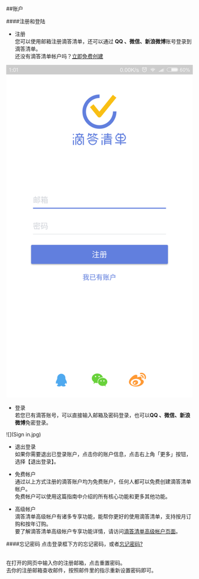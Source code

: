 ##账户

####注册和登陆
* 注册
<br >您可以使用邮箱注册滴答清单，还可以通过 **QQ 、微信、新浪微博**账号登录到滴答清单。
<br >还没有滴答清单帐户吗？[立即免费创建](https://dida365.com/signup)

![](register.png)

* 登录
<br >若您已有滴答账号，可以直接输入邮箱及密码登录，也可以**QQ 、微信、新浪微博**免密登录。

![](Sign in.jpg)

* 退出登录
<br >如果你需要退出已登录账户，点击你的账户信息，点击右上角「更多」按钮，选择【退出登录】。


* 免费帐户
<br >通过以上方式注册的滴答账户均为免费账户，任何人都可以免费创建滴答清单帐户。
<br >免费帐户可以使用这篇指南中介绍的所有核心功能和更多其他功能。

* 高级帐户
<br >滴答清单高级帐户有诸多专享功能，能帮你更好的使用滴答清单，支持按月订购和按年订购。
<br >要了解滴答清单高级帐户专享功能详情，请访问[滴答清单高级帐户页面](https://www.dida365.com/about/upgrade)。




####忘记密码
点击登录框下方的忘记密码，或者[忘记密码?](https://www.dida365.com/sign/requestRestPassword)

<br >在打开的网页中输入你的注册邮箱，点击重置密码。
<br >去你的注册邮箱查收邮件，按照邮件里的指示重新设置密码即可。
